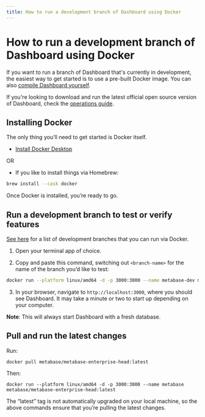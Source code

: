 ```yaml
---
title: How to run a development branch of Dashboard using Docker
---
```


# How to run a development branch of Dashboard using Docker

If you want to run a branch of Dashboard that's currently in development, the easiest way to get started is to use a pre-built Docker image. You can also [compile Dashboard yourself](build.md).

If you're looking to download and run the latest official open source version of Dashboard, check the [operations guide](../installation-and-operation/installing-metabase.md). 

## Installing Docker

The only thing you’ll need to get started is Docker itself.

- [Install Docker Desktop](https://www.docker.com/products/docker-desktop)

OR

- If you like to install things via Homebrew:

```bash
brew install --cask docker
```
Once Docker is installed, you’re ready to go.

## Run a development branch to test or verify features

[See here](https://hub.docker.com/r/metabase/metabase-dev/tags) for a list of development branches that you can run via Docker.

1. Open your terminal app of choice.

2. Copy and paste this command, switching out `<branch-name>` for the name of the branch you’d like to test: 

```bash
docker run --platform linux/amd64 -d -p 3000:3000 --name metabase-dev metabase/metabase-dev:<branch-name>
```

3. In your browser, navigate to `http://localhost:3000`, where you should see Dashboard. It may take a minute or two to start up depending on your computer.

**Note**: This will always start Dashboard with a fresh database.

## Pull and run the latest changes

Run:

```
docker pull metabase/metabase-enterprise-head:latest
```

Then:

```
docker run --platform linux/amd64 -d -p 3000:3000 --name metabase metabase/metabase-enterprise-head:latest
```

The “latest” tag is not automatically upgraded on your local machine, so the above commands ensure that you’re pulling the latest changes.
